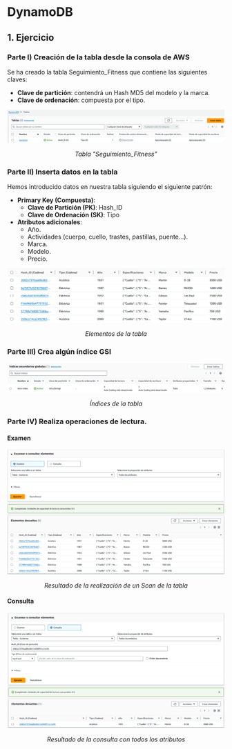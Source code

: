 # DynamoDB

## 1. Ejercicio

### Parte I) Creación de la tabla desde la consola de AWS

Se ha creado la tabla Seguimiento_Fitness que contiene las siguientes claves:

- **Clave de partición**: contendrá un Hash MD5 del modelo y la marca.
- **Clave de ordenación**: compuesta por el tipo.

![Tabla](images/Tabla.png)

<center><i>Tabla "Seguimiento_Fitness"</i></center>



### Parte II) Inserta datos en la tabla

Hemos introducido datos en nuestra tabla siguiendo el siguiente patrón:

- **Primary Key (Compuesta)**:
  - **Clave de Partición (PK)**: Hash_ID
  - **Clave de Ordenación (SK)**: Tipo
- **Atributos adicionales**:
  - Año.
  - Actividades (cuerpo, cuello, trastes, pastillas, puente...).
  - Marca.   
  - Modelo.
  - Precio.



![Elementos](images/Elementos.png)

<center><i>Elementos de la tabla</i></center>



### Parte III) Crea algún índice GSI

![Indice](images/Indice.png)

<center><i>Índices de la tabla</i></center>



### Parte IV) Realiza operaciones de lectura.

#### Examen

![Examen](images/Examen.png)

<center><i>Resultado de la realización de un Scan de la tabla</i></center>



#### Consulta

![Consulta_todos_atributos](images/Consulta_todos_atributos.png)

<center><i>Resultado de la consulta con todos los atributos</i></center>